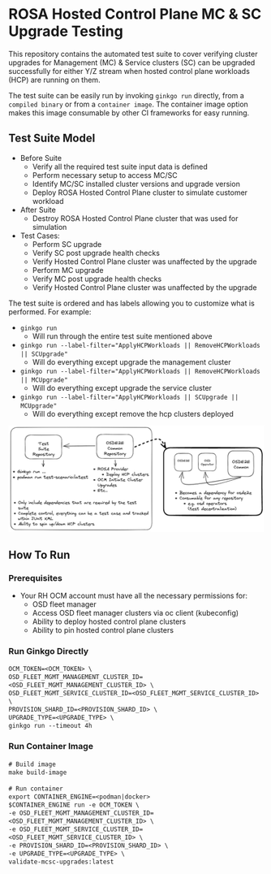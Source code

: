 # ROSA Hosted Control Plane MC & SC Upgrade Testing

This repository contains the automated test suite to cover verifying
cluster upgrades for Management (MC) & Service clusters (SC) can be upgraded
successfully for either Y/Z stream when hosted control plane workloads (HCP)
are running on them.

The test suite can be easily run by invoking `ginkgo run` directly,
from a `compiled binary` or from a `container image`. The container image
option makes this image consumable by other CI frameworks
for easy running.

## Test Suite Model

* Before Suite
  * Verify all the required test suite input data is defined
  * Perform necessary setup to access MC/SC
  * Identify MC/SC installed cluster versions and upgrade version
  * Deploy ROSA Hosted Control Plane cluster to simulate customer workload
* After Suite
  * Destroy ROSA Hosted Control Plane cluster that was used for simulation
* Test Cases:
  * Perform SC upgrade
  * Verify SC post upgrade health checks
  * Verify Hosted Control Plane cluster was unaffected by the upgrade
  * Perform MC upgrade
  * Verify MC post upgrade health checks
  * Verify Hosted Control Plane cluster was unaffected by the upgrade

The test suite is ordered and has labels allowing you to customize what is
performed. For example:

* `ginkgo run`
  * Will run through the entire test suite mentioned above
* `ginkgo run --label-filter="ApplyHCPWorkloads || RemoveHCPWorkloads || SCUpgrade"`
  * Will do everything except upgrade the management cluster
* `ginkgo run --label-filter="ApplyHCPWorkloads || RemoveHCPWorkloads || MCUpgrade"`
  * Will do everything except upgrade the service cluster
* `ginkgo run --label-filter="ApplyHCPWorkloads || SCUpgrade || MCUpgrade"`
  * Will do everything except remove the hcp clusters deployed

![Automation Design](docs/images/design.png)

## How To Run

### Prerequisites

* Your RH OCM account must have all the necessary permissions for:
  * OSD fleet manager
  * Access OSD fleet manager clusters via oc client (kubeconfig)
  * Ability to deploy hosted control plane clusters
  * Ability to pin hosted control plane clusters

### Run Ginkgo Directly

```shell
OCM_TOKEN=<OCM_TOKEN> \
OSD_FLEET_MGMT_MANAGEMENT_CLUSTER_ID=<OSD_FLEET_MGMT_MANAGEMENT_CLUSTER_ID> \
OSD_FLEET_MGMT_SERVICE_CLUSTER_ID=<OSD_FLEET_MGMT_SERVICE_CLUSTER_ID> \
PROVISION_SHARD_ID=<PROVISION_SHARD_ID> \
UPGRADE_TYPE=<UPGRADE_TYPE> \
ginkgo run --timeout 4h
```

### Run Container Image

```shell
# Build image
make build-image

# Run container
export CONTAINER_ENGINE=<podman|docker>
$CONTAINER_ENGINE run -e OCM_TOKEN \
-e OSD_FLEET_MGMT_MANAGEMENT_CLUSTER_ID=<OSD_FLEET_MGMT_MANAGEMENT_CLUSTER_ID> \
-e OSD_FLEET_MGMT_SERVICE_CLUSTER_ID=<OSD_FLEET_MGMT_SERVICE_CLUSTER_ID> \
-e PROVISION_SHARD_ID=<PROVISION_SHARD_ID> \
-e UPGRADE_TYPE=<UPGRADE_TYPE> \
validate-mcsc-upgrades:latest
```
